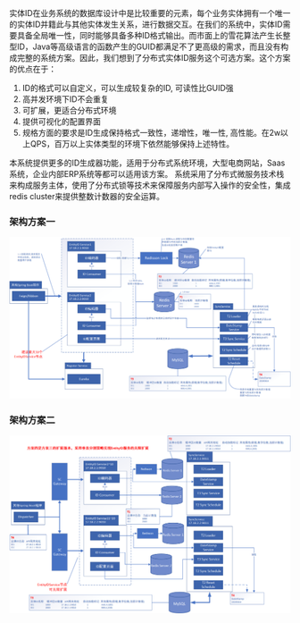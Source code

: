 



实体ID在业务系统的数据库设计中是比较重要的元素，每个业务实体拥有一个唯一的实体ID并籍此与其他实体发生关系，进行数据交互。在我们的系统中，实体ID需要具备全局唯一性，同时能够具备多种ID格式输出。而市面上的雪花算法产生长整型ID，Java等高级语言的函数产生的GUID都满足不了更高级的需求，而且没有构成完整的系统方案。因此，我们想到了分布式实体ID服务这个可选方案。这个方案的优点在于：

1.  ID的格式可以自定义，可以生成较复杂的ID, 可读性比GUID强
2.  高并发环境下ID不会重复
3.  可扩展，更适合分布式环境
4.  提供可视化的配置界面
5.  规格方面的要求是ID生成保持格式一致性，递增性，唯一性, 高性能。在2w以上QPS，百万以上实体类型的环境下依然能够保持上述特性。

本系统提供更多的ID生成器功能，适用于分布式系统环境，大型电商网站，Saas系统，企业内部ERP系统等都可以适用该方案。
系统采用了分布式微服务技术栈来构成服务主体，使用了分布式锁等技术来保障服务内部写入操作的安全性，集成redis cluster来提供整数计数器的安全运算。

### 架构方案一

![](.\EntityIDService架构v1.2.png)

### 架构方案二

![](.\EntityIDService架构v1.3.png)
